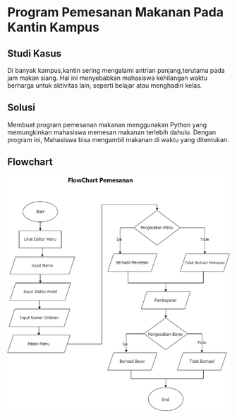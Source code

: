 # Program Pemesanan Makanan Pada Kantin Kampus

## Studi Kasus
Di banyak kampus,kantin sering mengalami antrian panjang,terutama pada jam makan siang. Hal ini menyebabkan mahasiswa kehilangan waktu berharga untuk aktivitas lain, seperti belajar atau menghadiri kelas.

## Solusi
Membuat program pemesanan makanan menggunakan Python yang memungkinkan mahasiswa memesan makanan terlebih dahulu. Dengan program ini, Mahasiswa bisa mengambil makanan di waktu yang ditentukan.


## Flowchart
![flowchart](FlawChart.drawio%20(2).png)